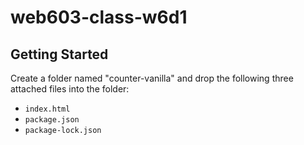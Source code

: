 # web603-class-w6d1

## Getting Started

Create a folder named "counter-vanilla" and drop the following three attached files into the folder:
- `index.html`
- `package.json`
- `package-lock.json`

